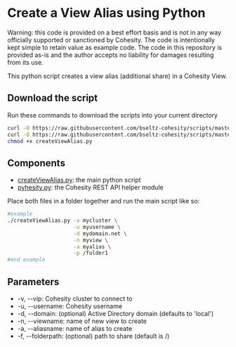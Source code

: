 # Create a View Alias using Python

Warning: this code is provided on a best effort basis and is not in any way officially supported or sanctioned by Cohesity. The code is intentionally kept simple to retain value as example code. The code in this repository is provided as-is and the author accepts no liability for damages resulting from its use.

This python script creates a view alias (additional share) in a Cohesity View.

## Download the script

Run these commands to download the scripts into your current directory

```bash
curl -O https://raw.githubusercontent.com/bseltz-cohesity/scripts/master/python/createViewAlias/createViewAlias.py
curl -O https://raw.githubusercontent.com/bseltz-cohesity/scripts/master/python/pyhesity.py
chmod +x createViewAlias.py
```

## Components

* [createViewAlias.py](https://raw.githubusercontent.com/bseltz-cohesity/scripts/master/python/createViewAlias/createViewAlias.py): the main python script
* [pyhesity.py](https://raw.githubusercontent.com/bseltz-cohesity/scripts/master/python/pyhesity/pyhesity.py): the Cohesity REST API helper module

Place both files in a folder together and run the main script like so:

```bash
#example
./createViewAlias.py -v mycluster \
                     -u myusername \
                     -d mydomain.net \
                     -n myview \
                     -a myalias \
                     -p /folder1
#end example
```

## Parameters

* -v, --vip: Cohesity cluster to connect to
* -u, --username: Cohesity username
* -d, --domain: (optional) Active Directory domain (defaults to 'local')
* -n, --viewname: name of new view to create
* -a, --aliasname: name of alias to create
* -f, --folderpath: (optional) path to share (default is /)
